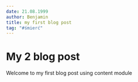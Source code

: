 ```yaml
---
date: 21.08.1999
author: Benjamin
title: my first blog post
tag: "#śmierć"
---
```


# My 2 blog post

Welcome to my first blog post using content module